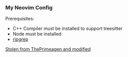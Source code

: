 ### My Neovim Config

Prerequisites:

- C++ Compiler must be installed to support treesitter
- Node must be installed
- [ripgrep](https://github.com/BurntSushi/ripgrep)

[Stolen from ThePrimeagen and modified](https://www.youtube.com/watch?v=w7i4amO_zaE)

